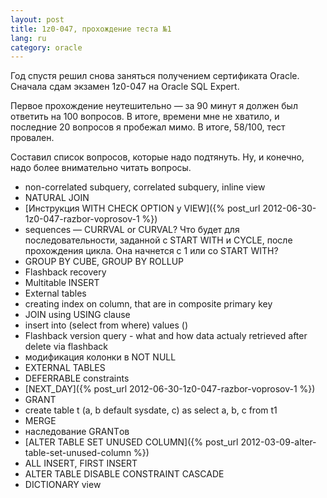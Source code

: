 ```yaml
---
layout: post
title: 1z0-047, прохождение теста №1 
lang: ru
category: oracle
---
```


Год спустя решил снова заняться получением сертификата Oracle. Сначала сдам экзамен 1z0-047 
на Oracle SQL Expert.

Первое прохождение неутешительно — за 90 минут я должен был ответить на 100 вопросов. 
В итоге, времени мне не хватило, и последние 20 вопросов я пробежал мимо. В итоге, 58/100, тест провален. 

Составил список вопросов, которые надо подтянуть. Ну, и конечно, надо более внимательно читать вопросы.

* non-correlated subquery, correlated subquery, inline view
* NATURAL JOIN
* [Инструкция WITH CHECK OPTION у VIEW]({% post_url 2012-06-30-1z0-047-razbor-voprosov-1 %})
* sequences — CURRVAL or CURVAL? Что будет для последовательности, заданной с START WITH и CYCLE, после 
  прохождения цикла. Она начнется с 1 или со START WITH?
* GROUP BY CUBE, GROUP BY ROLLUP
* Flashback recovery
* Multitable INSERT
* External tables
* creating index on column, that are in composite primary key
* JOIN using USING clause
* insert into (select from where) values ()
* Flashback version query - what and how data actualy retrieved after delete via flashback
* модификация колонки в NOT NULL
* EXTERNAL TABLES
* DEFERRABLE constraints
* [NEXT_DAY]({% post_url 2012-06-30-1z0-047-razbor-voprosov-1 %})
* GRANT
* create table t (a, b default sysdate, c) as select a, b, c from t1
* MERGE
* наследование GRANTов
* [ALTER TABLE SET UNUSED COLUMN]({% post_url 2012-03-09-alter-table-set-unused-column %})
* ALL INSERT, FIRST INSERT
* ALTER TABLE DISABLE CONSTRAINT CASCADE
* DICTIONARY view
